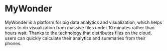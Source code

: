 # MyWonder
MyWonder is a platform for big data analytics and visualization, which helps users to do visualization from massive files under 10 minutes rather than hours wait. Thanks to the technology that distributes files on the cloud, users can quickly calculate their analytics and summaries from their phones.  
